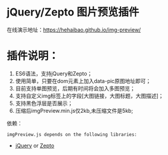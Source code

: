 # jQuery/Zepto 图片预览插件

在线演示地址：https://hehaibao.github.io/img-preview/

# 插件说明：

1. ES6语法，支持jQuery和Zepto；
2. 使用简单，只要在dom元素上加入data-pic原图地址即可；
3. 目前支持单图预览，后期有时间将会加入多图预览；
4. 支持自定义img标签上的字段[大图链接，大图标题，大图描述]；
5. 支持黑色浮层是否展示；
6. 压缩后imgPreview.min.js仅2kb,未压缩文件是5kb;

依赖：

    imgPreview.js depends on the following libraries:

* [jQuery](http://jquery.com/) or [Zepto](http://www.zeptojs.cn/)
